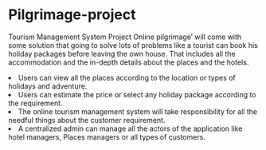 # Pilgrimage-project
Tourism Management System Project
Online pilgrimage’ will come with some solution that going to solve lots of problems like a tourist can book his holiday packages before leaving the own house. That includes all the accommodation and the in-depth details about the places and the hotels.

<li>Users can view all the places according to the location or types of holidays and adventure.</li>
<li>Users can estimate the price or select any holiday package according to the requirement.</li>
<li>The online tourism management system will take responsibility for all the needful things about the customer requirement.</li>
<li>A centralized admin can manage all the actors of the application like hotel managers, Places managers or all types of customers.</li>
